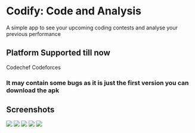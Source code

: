 # Codify: Code and Analysis
A simple app to see your upcoming coding contests and analyse your previous performance

## Platform Supported till now
Codechef 
Codeforces

### It may contain some bugs as it is just the first version you can download the apk

## Screenshots
![](./assests/Homepage.jpg)
![](./assests/CCUser.jpg)
![](./assests/CFUser.jpg)
![](./assests/Contestq.jpg)
![](./assests/Analysis.jpg)